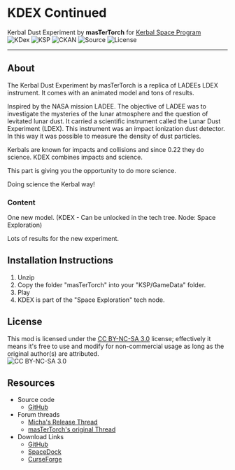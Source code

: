 # KDEX Continued
Kerbal Dust Experiment by **masTerTorch** for [Kerbal Space Program](http://kerbalspaceprogram.com)  
![KDex](https://img.shields.io/github/v/release/mwerle/kdex?include_prereleases) ![KSP](https://img.shields.io/badge/KSP%20version-1.9.x-66ccff.svg?style=flat-square) ![CKAN](https://img.shields.io/badge/CKAN-Indexed-brightgreen.svg) ![Source](https://img.shields.io/badge/source%20code-github-yellowgreen) ![License](https://img.shields.io/badge/license-CC%20BY--NC--SA%203.0-lightgrey)
***  
## About
The Kerbal Dust Experiment by masTerTorch is a replica of LADEEs LDEX instrument. It comes with an animated model and tons of results.

Inspired by the NASA mission LADEE. The objective of LADEE was to investigate the mysteries of the lunar atmosphere and the question of levitated lunar dust. It carried a scientific instrument called the Lunar Dust Experiment (LDEX). This instrument was an impact ionization dust detector. In this way it was possible to measure the density of dust particles.

Kerbals are known for impacts and collisions and since 0.22 they do science. KDEX combines impacts and science.

This part is giving you the opportunity to do more science.

Doing science the Kerbal way!

### Content

One new model. (KDEX - Can be unlocked in the tech tree. Node: Space Exploration)

Lots of results for the new experiment. 

## Installation Instructions
1. Unzip
2. Copy the folder "masTerTorch" into your "KSP/GameData" folder.
3. Play
4. KDEX is part of the "Space Exploration" tech node.

## License
This mod is licensed under the [CC BY-NC-SA 3.0](https://creativecommons.org/licenses/by-nc-sa/3.0/) license; effectively it means it's free to use and modify for non-commercial usage as long as the original author(s) are attributed.  
![CC BY-NC-SA 3.0](https://licensebuttons.net/l/by-nc-sa/3.0/88x31.png)  
## Resources
* Source code
  + [GitHub](http://github.com/mwerle/kdex)
* Forum threads
  + [Micha's Release Thread](http://forum.kerbalspaceprogram.com/index.php?showtopic=166619)
  + [masTerTorch's original Thread](http://forum.kerbalspaceprogram.com/index.php?showtopic=50039)
* Download Links
  + [GitHub](http://github.com/mwerle/kdex/releases)
  + [SpaceDock](http://spacedock.info/mod/1551)
  + [CurseForge](https://www.curseforge.com/kerbal/ksp-mods/kdex-continued)
